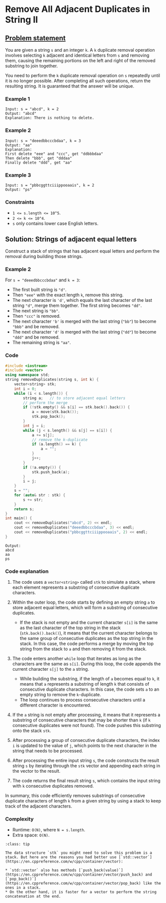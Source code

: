 # Remove All Adjacent Duplicates in String II

## [Problem statement](https://leetcode.com/problems/remove-all-adjacent-duplicates-in-string-ii/)

You are given a string `s` and an integer `k`. A `k` duplicate removal operation involves selecting `k` adjacent and identical letters from `s` and removing them, causing the remaining portions on the left and right of the removed substring to join together.

You need to perform the `k` duplicate removal operation on `s` repeatedly until it is no longer possible. After completing all such operations, return the resulting string. It is guaranteed that the answer will be unique.

### Example 1
```text
Input: s = "abcd", k = 2
Output: "abcd"
Explanation: There is nothing to delete.
```

### Example 2
```text
Input: s = "deeedbbcccbdaa", k = 3
Output: "aa"
Explanation: 
First delete "eee" and "ccc", get "ddbbbdaa"
Then delete "bbb", get "dddaa"
Finally delete "ddd", get "aa"
```

### Example 3
```text
Input: s = "pbbcggttciiippooaais", k = 2
Output: "ps"
``` 

### Constraints

* `1 <= s.length <= 10^5`.
* `2 <= k <= 10^4`.
* `s` only contains lower case English letters.

## Solution: Strings of adjacent equal letters 

Construct a stack of strings that has adjacent equal letters and perform the removal during building those strings.

### Example 2
For `s = "deeedbbcccbdaa"` and `k = 3`:

* The first built string is `"d"`.
* Then `"eee"` with the exact length `k`, remove this string.
* The next character is `'d'`, which equals the last character of the last string `"d"`, merge them together. The first string becomes `"dd"`.
* The next string is `"bb"`.
* Then `"ccc"` is removed.
* The next character `'b'` is merged with the last string (`"bb"`) to become `"bbb"` and be removed.
* The next character `'d'` is merged with the last string (`"dd"`) to become `"ddd"` and be removed.
* The remaining string is `"aa"`.

### Code
```cpp
#include <iostream>
#include <vector>
using namespace std;
string removeDuplicates(string s, int k) {
    vector<string> stk;
    int i = 0;
    while (i < s.length()) {
        string a;   // to store adjacent equal letters        
        // perform the merge
        if (!stk.empty() && s[i] == stk.back().back()) {
            a = move(stk.back());
            stk.pop_back();
        }
        int j = i;
        while (j < s.length() && s[j] == s[i]) {
            a += s[j];
            // remove the k-duplicate
            if (a.length() == k) {
                a = "";
            }
            j++;
        }
        if (!a.empty()) {
            stk.push_back(a);
        }
        i = j;
    }
    s = "";
    for (auto& str : stk) {
        s += str;
    }
    return s;
}
int main() {
    cout << removeDuplicates("abcd", 2) << endl;
    cout << removeDuplicates("deeedbbcccbdaa", 3) << endl;
    cout << removeDuplicates("pbbcggttciiippooaais", 2) << endl;
}
```
```text
Output:
abcd
aa
ps
```

### Code explanation

1. The code uses a `vector<string>` called `stk` to simulate a stack, where each element represents a substring of consecutive duplicate characters.

2. Within the outer loop, the code starts by defining an empty string `a` to store adjacent equal letters, which will form a substring of consecutive duplicates.

   - If the stack is not empty and the current character `s[i]` is the same as the last character of the top string in the stack (`stk.back().back()`), it means that the current character belongs to the same group of consecutive duplicates as the top string in the stack. In this case, the code performs a merge by moving the top string from the stack to `a` and then removing it from the stack.
   
3. The code enters another `while` loop that iterates as long as the characters are the same as `s[i]`. During this loop, the code appends the current character `s[j]` to the `a` string.

   - While building the substring, if the length of `a` becomes equal to `k`, it means that `a` represents a substring of length `k` that consists of consecutive duplicate characters. In this case, the code sets `a` to an empty string to remove the `k`-duplicate.
   - The loop continues to process consecutive characters until a different character is encountered.

4. If the `a` string is not empty after processing, it means that it represents a substring of consecutive characters that may be shorter than `k` (if `k` consecutive duplicates were not found). The code pushes this substring onto the stack `stk`.

5. After processing a group of consecutive duplicate characters, the index `i` is updated to the value of `j`, which points to the next character in the string that needs to be processed.

6. After processing the entire input string `s`, the code constructs the result string `s` by iterating through the `stk` vector and appending each string in the vector to the result.

7. The code returns the final result string `s`, which contains the input string with `k` consecutive duplicates removed.

In summary, this code efficiently removes substrings of consecutive duplicate characters of length `k` from a given string by using a stack to keep track of the adjacent characters. 

### Complexity
* Runtime: `O(N)`, where `N = s.length`.
* Extra space: `O(N)`.

```{admonition} Implementation tips
:class: tip

The data structure `stk` you might need to solve this problem is a stack. But here are the reasons you had better use [`std::vector`](https://en.cppreference.com/w/cpp/container/vector):

* `std::vector` also has methods [`push_back(value)`](https://en.cppreference.com/w/cpp/container/vector/push_back) and [`pop_back()`](https://en.cppreference.com/w/cpp/container/vector/pop_back) like the ones in a stack.
* On the other hand, it is faster for a vector to perform the string concatenation at the end.

```